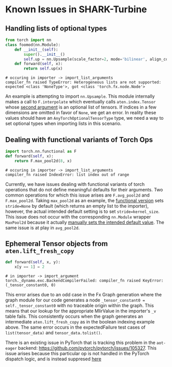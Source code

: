 # Known Issues in SHARK-Turbine

## Handling lists of optional types
```py
from torch import nn
class foomod(nn.Module):
    def __init__(self):
        super().__init__()
        self.up = nn.Upsample(scale_factor=2, mode='bilinear', align_corners=True)
    def forward(self, x):
        return self.up(x)
```
```
# occuring in importer -> import_list_arguments
compiler_fn raised TypeError: Heterogeneous lists are not supported: expected <class 'NoneType'>, got <class 'torch.fx.node.Node'>
```
An example is attempting to import `nn.Upsample`. This module internally makes a call to `F.interpolate` which eventually 
calls `aten.index.Tensor` whose [second argument](https://github.com/llvm/torch-mlir/blob/50f5b658b6dc50f664d78c89c403149b064fb59b/include/torch-mlir/Dialect/Torch/IR/GeneratedTorchOps.td#L7389C46-L7389C46) is an
optional list of tensors. If indices in a few dimensions are omitted in favor of `None`, we get an error. In reality these values
should have an `AnyTorchOptionalTensorType` type, we need a way to set optional types when importing lists in this scenario.


## Dealing with functional variants of Torch Ops

```py
import torch.nn.functional as F
def forward(self, x):
    return F.max_pool2d(8, x)
```
```
# occuring in importer -> import_list_arguments
compiler_fn raised IndexError: list index out of range
```

Currently, we have issues dealing with functional variants of
torch operations that do not define meaningful defaults for their arguments.
Two common operations for which this issue arises are `F.avg_pool2d` and `F.max_pool2d`.
Taking `max_pool2d` as an example, the [functional version](https://pytorch.org/docs/stable/generated/torch.nn.functional.max_pool2d.html) sets `stride=None` by default (which returns an empty list to the importer), 
however, the actual intended default setting is to set `stride=kernel_size`. This issue does not occur with the corresponding `nn.Module` wrapper `MaxPool2d` because
it actually [manually sets the intended default value](https://pytorch.org/docs/stable/_modules/torch/nn/modules/pooling.html#_MaxPoolNd). The same issue is at play in `avg_pool2d`.


## Ephemeral Tensor objects from `aten.lift_fresh_copy`
```py
def forward(self, x, y):
    x[y == 1] = 2
```
```
# in importer -> import_argument
torch._dynamo.exc.BackendCompilerFailed: compiler_fn raised KeyError: (_tensor_constant0, 0)
```
This error arises due to an odd case in the Fx Graph generation where the
graph module for our code generates a node `_tensor_constant0 = self._tensor_constant0` with no traceable origin within
the graph. This means that our lookup for the appropriate MlirValue in the importer's `_v` table fails. This consistently
occurs when the graph generates an intermediate `aten.lift_fresh_copy` as in the boolean indexing example above.
The same error occurs in the expectedFailure test cases of `list(tensor_data)` and `tensor_data.tolist()`.

There is an existing issue in PyTorch that is tracking this problem in the `aot-eager` backend: https://github.com/pytorch/pytorch/issues/105327.
This issue arises because this particular op is not handled in the PyTorch dispatch logic, and is instead suppresed [here](https://github.com/pytorch/pytorch/blob/ddf36c82b83b2db3be7ce7a85d4aea3507c9d7ef/torch/_dispatch/python.py#L108)
